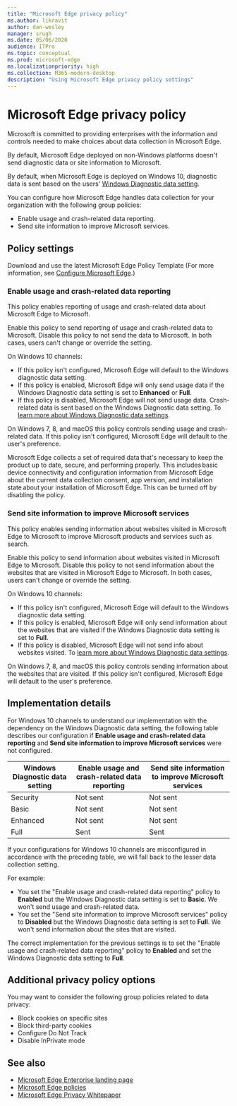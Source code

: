 ```yaml
---
title: "Microsoft Edge privacy policy"
ms.author: likravit
author: dan-wesley
manager: srugh
ms.date: 05/06/2020
audience: ITPro
ms.topic: conceptual
ms.prod: microsoft-edge
ms.localizationpriority: high
ms.collection: M365-modern-desktop
description: "Using Microsoft Edge privacy policy settings"
---
```


# Microsoft Edge privacy policy

Microsoft is committed to providing enterprises with the information and controls needed to make choices about data collection in Microsoft Edge.

By default, Microsoft Edge deployed on non-Windows platforms doesn't send diagnostic data or site information to Microsoft.

By default, when Microsoft Edge is deployed on Windows 10, diagnostic data is sent based on the users' [Windows Diagnostic data setting](https://go.microsoft.com/fwlink/?linkid=2099569).

You can configure how Microsoft Edge handles data collection for your organization with the following group policies:

- Enable usage and crash-related data reporting.
- Send site information to improve Microsoft services.

## Policy settings

Download and use the latest Microsoft Edge Policy Template (For more information, see [Configure Microsoft Edge](configure-microsoft-edge.md).)

### Enable usage and crash-related data reporting

This policy enables reporting of usage and crash-related data about Microsoft Edge to Microsoft.

Enable this policy to send reporting of usage and crash-related data to Microsoft. Disable this policy to not send the data to Microsoft. In both cases, users can't change or override the setting.

On Windows 10 channels:

- If this policy isn't configured, Microsoft Edge will default to the Windows diagnostic data setting. 
- If this policy is enabled, Microsoft Edge will only send usage data if the Windows Diagnostic data setting is set to **Enhanced** or **Full**.
- If this policy is disabled, Microsoft Edge will not send usage data. Crash-related data is sent based on the Windows Diagnostic data setting. To [learn more about Windows Diagnostic data settings](https://go.microsoft.com/fwlink/?linkid=2099569).

On Windows 7, 8, and macOS this policy controls sending usage and crash-related data. If this policy isn't configured, Microsoft Edge will default to the user's preference.

Microsoft Edge collects a set of required data that's necessary to keep the product up to date, secure, and performing properly. This includes basic device connectivity and configuration information from Microsoft Edge about the current data collection consent, app version, and installation state about your installation of Microsoft Edge. This can be turned off by disabling the policy.

### Send site information to improve Microsoft services

This policy enables sending information about websites visited in Microsoft Edge to Microsoft to improve Microsoft products and services such as search.

Enable this policy to send information about websites visited in Microsoft Edge to Microsoft. Disable this policy to not send information about the websites that are visited in Microsoft Edge to Microsoft. In both cases, users can't change or override the setting.

On Windows 10 channels:

- If this policy isn't configured, Microsoft Edge will default to the Windows diagnostic data setting.
- If this policy is enabled, Microsoft Edge will only send information about the websites that are visited if the Windows Diagnostic data setting is set to **Full**.
- If this policy is disabled, Microsoft Edge will not send info about websites visited. To [learn more about Windows Diagnostic data settings](https://go.microsoft.com/fwlink/?linkid=2099569).

On Windows 7, 8, and macOS this policy controls sending information about the websites that are visited. If this policy isn't configured, Microsoft Edge will default to the user's preference.

## Implementation details

For Windows 10 channels to understand our implementation with the dependency on the Windows Diagnostic data setting, the following table describes our configuration if **Enable usage and crash-related data reporting** and **Send site information to improve Microsoft services** were not configured.

| Windows Diagnostic data setting | Enable usage and crash-related data reporting | Send site information to improve Microsoft services |
|---------------------------------|-----------------------------------------------|-----------------------------------------------------|
| Security                        | Not sent                                      | Not sent                                            |
| Basic                           | Not sent                                      | Not sent                                            |
| Enhanced                        | Not sent                                          | Not sent                                            |
| Full                            | Sent                                          | Sent                                                |

If your configurations for Windows 10 channels are misconfigured in accordance with the preceding table, we will fall back to the lesser data collection setting.

For example:

- You set the "Enable usage and crash-related data reporting" policy to **Enabled** but the Windows Diagnostic data setting is set to **Basic**. We won't send usage and crash-related data.
- You set the "Send site information to improve Microsoft services" policy to **Disabled** but the Windows Diagnostic data setting is set to **Full**. We won't send information about the sites that are visited.

The correct implementation for the previous settings is to set the "Enable usage and crash-related data reporting" policy to **Enabled** and set the Windows Diagnostic data setting to **Full**.

## Additional privacy policy options

You may want to consider the following group policies related to data privacy:

- Block cookies on specific sites
- Block third-party cookies
- Configure Do Not Track
- Disable InPrivate mode

## See also

- [Microsoft Edge Enterprise landing page](https://aka.ms/EdgeEnterprise)
- [Microsoft Edge policies](microsoft-edge-policies.md)
- [Microsoft Edge Privacy Whitepaper](https://docs.microsoft.com/microsoft-edge/privacy-whitepaper)
